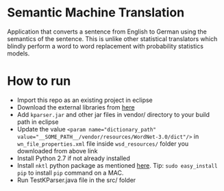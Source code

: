 # Semantic Machine Translation
Application that converts a sentence from English to German using the semantics of the sentence. This is unlike other statistical translators which blindly perform a word to word replacement with probability statistics models.

# How to run
- Import this repo as an existing project in eclipse
- Download the external libraries from [here](https://drive.google.com/folderview?id=0BxCCmPeFUyx4TXNjU1Y2aF9JOWM&usp=sharing "Vendor Folder to download")
- Add `kparser.jar` and other jar files in vendor/ directory to your build path in eclipse
- Update the value `<param name="dictionary_path" value="__SOME_PATH__/vendor/resources/WordNet-3.0/dict"/>` in `wn_file_properties.xml` file inside `wsd_resources/` folder you downloaded from above link
- Install Python 2.7 if not already installed
- Install `nktl` python package as mentioned [here](http://www.nltk.org/install.html). Tip: `sudo easy_install pip` to install `pip` command on a MAC.
- Run TestKParser.java file in the src/ folder
